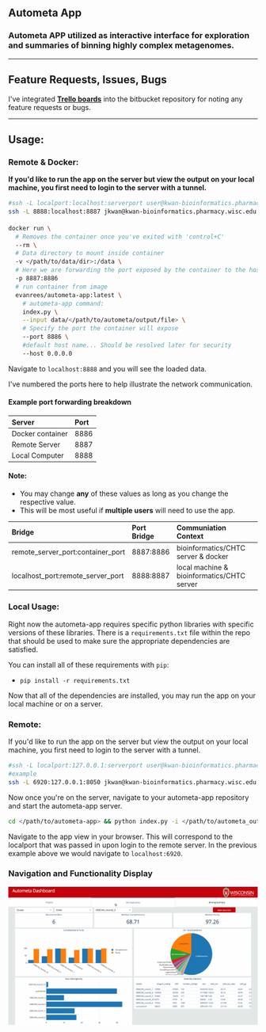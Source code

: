 ## Autometa App

### Autometa APP utilized as interactive interface for exploration and summaries of binning highly complex metagenomes.

___

## Feature Requests, Issues, Bugs

I've integrated **[Trello boards](https://trello.com/b/8LClJVKA "Link to Autometa-App Trello Board")** into the bitbucket repository for noting any feature requests or bugs.

___

## Usage:

### Remote & Docker:

**If you'd like to run the app on the server but view the output on your local machine, you first need to login to the server with a tunnel.**

```bash
#ssh -L localport:localhost:serverport user@kwan-bioinformatics.pharmacy.wisc.edu
ssh -L 8888:localhost:8887 jkwan@kwan-bioinformatics.pharmacy.wisc.edu

docker run \
  # Removes the container once you've exited with 'control+C'
  --rm \
  # Data directory to mount inside container
  -v </path/to/data/dir>:/data \
  # Here we are forwarding the port exposed by the container to the host machine
  -p 8887:8886
  # run container from image
  evanrees/autometa-app:latest \
    # autometa-app command:
    index.py \
    --input data/</path/to/autometa/output/file> \
    # Specify the port the container will expose
    --port 8886 \
    #default host name... Should be resolved later for security
    --host 0.0.0.0
```

Navigate to `localhost:8888` and you will see the loaded data.

I've numbered the ports here to help illustrate the network communication.

#### Example port forwarding breakdown
| Server | Port |
| :------------- | :------------- |
| Docker container | 8886 |
| Remote Server | 8887 |
| Local Computer | 8888 |

#### Note:
- You may change **any** of these values as long as you change the respective value.
- This will be most useful if **multiple users** will need to use the app.

| Bridge | Port Bridge | Communiation Context |
| :------------- | :------------- | :------------- |
| remote_server_port:container_port | 8887:8886 | bioinformatics/CHTC server & docker |
| localhost_port:remote_server_port | 8888:8887 | local machine & bioinformatics/CHTC server |

### Local Usage:

Right now the autometa-app requires specific python libraries with specific versions of these libraries. There is a `requirements.txt` file within the repo that should be used to make sure the appropriate dependencies are satisfied.

You can install all of these requirements with `pip`:

- `pip install -r requirements.txt`

Now that all of the dependencies are installed, you may run the app on your local machine or on a server.

### Remote:

If you'd like to run the app on the server but view the output on your local machine, you first need to login to the server with a tunnel.

```bash
#ssh -L localport:127.0.0.1:serverport user@kwan-bioinformatics.pharmacy.wisc.edu
#example
ssh -L 6920:127.0.0.1:8050 jkwan@kwan-bioinformatics.pharmacy.wisc.edu
```

Now once you're on the server, navigate to your autometa-app repository and start the autometa-app server.

```bash
cd </path/to/autometa-app> && python index.py -i </path/to/autometa_output.tsv>
```

Navigate to the app view in your browser. This will correspond to the localport that was passed in upon login to the remote server. In the previous example above we would navigate to `localhost:6920`.

### Navigation and Functionality Display

![dashboard](images/autometaDashboard.gif "Autometa Dashboard")
